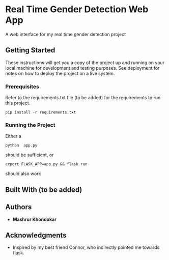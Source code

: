 # Real Time Gender Detection Web App

 A web interface for my real time gender detection project

## Getting Started

These instructions will get you a copy of the project up and running on your local machine for development and testing purposes. See deployment for notes on how to deploy the project on a live system.

### Prerequisites

Refer to the requirements.txt file (to be added) for the requirements to run this project.

```
pip install -r requirements.txt
```

### Running the Project

Either a 
```
python  app.py
```
should be sufficient, or
```
export FLASK_APP=app.py && flask run
```
should also work

## Built With (to be added)



## Authors

* **Mashrur Khondokar**

## Acknowledgments

* Inspired by my best friend Connor, who indirectly pointed me towards flask.
